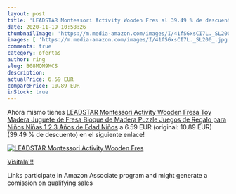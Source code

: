 ```yaml
---
layout: post
title: 'LEADSTAR Montessori Activity Wooden Fres al 39.49 % de descuento'
date: 2020-11-19 10:58:26
thumbnailImage: 'https://m.media-amazon.com/images/I/41fSGxsCI7L._SL200_.jpg'
images: [ 'https://m.media-amazon.com/images/I/41fSGxsCI7L._SL200_.jpg' ]
comments: true
category: ofertas
author: ring
slug: B08MQM9MCS
description:
actualPrice: 6.59 EUR
comparePrice: 10.89 EUR
inStock: true
---
```


Ahora mismo tienes [LEADSTAR Montessori Activity Wooden Fresa Toy  Madera Juguete de Fresa Bloque de Madera Puzzle Juegos de Regalo para Niños Niñas 1 2 3 Años de Edad Niños](https://www.amazon.es/dp/B08MQM9MCS/?tag=tolees-21) a 6.59 EUR (original: 10.89 EUR) (39.49 %  de descuento) en el siguiente enlace!

[![LEADSTAR Montessori Activity Wooden Fres](https://m.media-amazon.com/images/I/41fSGxsCI7L._SL200_.jpg)](https://www.amazon.es/dp/B08MQM9MCS/?tag=tolees-21)

[Visítala!!!](https://www.amazon.es/dp/B08MQM9MCS/?tag=tolees-21)

Links participate in Amazon Associate program and might generate a comission on qualifying sales
